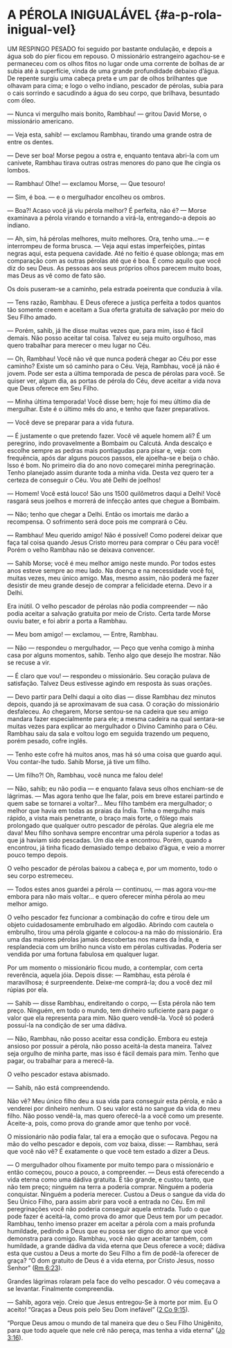 # A PÉROLA INIGUALÁVEL {#a-p-rola-inigual-vel}

UM RESPINGO PESADO foi seguido por bastante ondulação, e depois a água sob do píer ficou em repouso. O missionário estrangeiro agachou-se e permaneceu com os olhos fitos no lugar onde uma corrente de bolhas de ar subia até à superfície, vinda de uma grande profundidade debaixo d’água. De repente surgiu uma cabeça preta e um par de olhos brilhantes que olhavam para cima; e logo o velho indiano, pescador de pérolas, subia para o cais sorrindo e sacudindo a água do seu corpo, que brilhava, besuntado com óleo.

— Nunca vi mergulho mais bonito, Rambhau! — gritou David Morse, o missionário americano.

— Veja esta, sahib! — exclamou Rambhau, tirando uma grande ostra de entre os dentes.

— Deve ser boa! Morse pegou a ostra e, enquanto tentava abri-la com um canivete, Rambhau tirava outras ostras menores do pano que lhe cingia os lombos.

— Rambhau! Olhe! — exclamou Morse, — Que tesouro!

— Sim, é boa. — e o mergulhador encolheu os ombros.

— Boa?! Acaso você já viu pérola melhor? É perfeita, não é? — Morse examinava a pérola virando e tornando a virá-la, entregando-a depois ao indiano.

— Ah, sim, há pérolas melhores, muito melhores. Ora, tenho uma...— e interrompeu de forma brusca. — Veja aqui estas imperfeições, pintas negras aqui, esta pequena cavidade. Até no feitio é quase oblonga; mas em comparação com as outras pérolas até que é boa. É como aquilo que você diz do seu Deus. As pessoas aos seus próprios olhos parecem muito boas, mas Deus as vê como de fato são.

Os dois puseram-se a caminho, pela estrada poeirenta que conduzia à vila.

— Tens razão, Rambhau. E Deus oferece a justiça perfeita a todos quantos tão somente creem e aceitam a Sua oferta gratuita de salvação por meio do Seu Filho amado.

— Porém, sahib, já lhe disse muitas vezes que, para mim, isso é fácil demais. Não posso aceitar tal coisa. Talvez eu seja muito orgulhoso, mas quero trabalhar para merecer o meu lugar no Céu.

— Oh, Rambhau! Você não vê que nunca poderá chegar ao Céu por esse caminho? Existe um só caminho para o Céu. Veja, Rambhau, você já não é jovem. Pode ser esta a última temporada de pesca de pérolas para você. Se quiser ver, algum dia, as portas de pérola do Céu, deve aceitar a vida nova que Deus oferece em Seu Filho.

— Minha última temporada! Você disse bem; hoje foi meu último dia de mergulhar. Este é o último mês do ano, e tenho que fazer preparativos.

— Você deve se preparar para a vida futura.

— É justamente o que pretendo fazer. Você vê aquele homem ali? É um peregrino, indo provavelmente a Bombaim ou Calcutá. Anda descalço e escolhe sempre as pedras mais pontiagudas para pisar e, veja: com frequência, após dar alguns poucos passos, ele ajoelha-se e beija o chão. Isso é bom. No primeiro dia do ano novo começarei minha peregrinação. Tenho planejado assim durante toda a minha vida. Desta vez quero ter a certeza de conseguir o Céu. Vou até Delhi de joelhos!

— Homem! Você está louco! São uns 1500 quilômetros daqui a Delhi! Você rasgará seus joelhos e morrerá de infecção antes que chegue a Bombaim.

— Não; tenho que chegar a Delhi. Então os imortais me darão a recompensa. O sofrimento será doce pois me comprará o Céu.

— Rambhau! Meu querido amigo! Não é possível! Como poderei deixar que faça tal coisa quando Jesus Cristo morreu para comprar o Céu para você! Porém o velho Rambhau não se deixava convencer.

— Sahib Morse; você é meu melhor amigo neste mundo. Por todos estes anos esteve sempre ao meu lado. Na doença e na necessidade você foi, muitas vezes, meu único amigo. Mas, mesmo assim, não poderá me fazer desistir de meu grande desejo de comprar a felicidade eterna. Devo ir a Delhi.

Era inútil. O velho pescador de pérolas não podia compreender — não podia aceitar a salvação gratuita por meio de Cristo. Certa tarde Morse ouviu bater, e foi abrir a porta a Rambhau.

— Meu bom amigo! — exclamou, — Entre, Rambhau.

— Não — respondeu o mergulhador, — Peço que venha comigo à minha casa por alguns momentos, sahib. Tenho algo que desejo lhe mostrar. Não se recuse a vir.

— É claro que vou! — respondeu o missionário. Seu coração pulava de satisfação. Talvez Deus estivesse agindo em resposta às suas orações.

— Devo partir para Delhi daqui a oito dias — disse Rambhau dez minutos depois, quando já se aproximavam de sua casa. O coração do missionário desfaleceu. Ao chegarem, Morse sentou-se na cadeira que seu amigo mandara fazer especialmente para ele; a mesma cadeira na qual sentara-se muitas vezes para explicar ao mergulhador o Divino Caminho para o Céu. Rambhau saiu da sala e voltou logo em seguida trazendo um pequeno, porém pesado, cofre inglês.

— Tenho este cofre há muitos anos, mas há só uma coisa que guardo aqui. Vou contar-lhe tudo. Sahib Morse, já tive um filho.

— Um filho?! Oh, Rambhau, você nunca me falou dele!

— Não, sahib; eu não podia — e enquanto falava seus olhos enchiam-se de lágrimas. — Mas agora tenho que lhe falar, pois em breve estarei partindo e quem sabe se tornarei a voltar?... Meu filho também era mergulhador; o melhor que havia em todas as praias da Índia. Tinha o mergulho mais rápido, a vista mais penetrante, o braço mais forte, o fôlego mais prolongado que qualquer outro pescador de pérolas. Que alegria ele me dava! Meu filho sonhava sempre encontrar uma pérola superior a todas as que já haviam sido pescadas. Um dia ele a encontrou. Porém, quando a encontrou, já tinha ficado demasiado tempo debaixo d’água, e veio a morrer pouco tempo depois.

O velho pescador de pérolas baixou a cabeça e, por um momento, todo o seu corpo estremeceu.

— Todos estes anos guardei a pérola — continuou, — mas agora vou-me embora para não mais voltar... e quero oferecer minha pérola ao meu melhor amigo.

O velho pescador fez funcionar a combinação do cofre e tirou dele um objeto cuidadosamente embrulhado em algodão. Abrindo com cautela o embrulho, tirou uma pérola gigante e colocou-a na mão do missionário. Era uma das maiores pérolas jamais descobertas nos mares da Índia, e resplandecia com um brilho nunca visto em pérolas cultivadas. Poderia ser vendida por uma fortuna fabulosa em qualquer lugar.

Por um momento o missionário ficou mudo, a contemplar, com certa reverência, aquela jóia. Depois disse: — Rambhau, esta pérola é maravilhosa; é surpreendente. Deixe-me comprá-la; dou a você dez mil rúpias por ela.

— Sahib — disse Rambhau, endireitando o corpo, — Esta pérola não tem preço. Ninguém, em todo o mundo, tem dinheiro suficiente para pagar o valor que ela representa para mim. Não quero vendê-la. Você só poderá possuí-la na condição de ser uma dádiva.

— Não, Rambhau, não posso aceitar essa condição. Embora eu esteja ansioso por possuir a pérola, não posso aceitá-la desta maneira. Talvez seja orgulho de minha parte, mas isso é fácil demais para mim. Tenho que pagar, ou trabalhar para a merecê-la.

O velho pescador estava abismado.

— Sahib, não está compreendendo.

Não vê? Meu único filho deu a sua vida para conseguir esta pérola, e não a venderei por dinheiro nenhum. O seu valor está no sangue da vida do meu filho. Não posso vendê-la, mas quero oferecê-la a você como um presente. Aceite-a, pois, como prova do grande amor que tenho por você.

O missionário não podia falar, tal era a emoção que o sufocava. Pegou na mão do velho pescador e depois, com voz baixa, disse: — Rambhau, será que você não vê? É exatamente o que você tem estado a dizer a Deus.

— O mergulhador olhou fixamente por muito tempo para o missionário e então começou, pouco a pouco, a compreender. — Deus está oferecendo a vida eterna como uma dádiva gratuita. É tão grande, e custou tanto, que não tem preço; ninguém na terra a poderia comprar. Ninguém a poderia conquistar. Ninguém a poderia merecer. Custou a Deus o sangue da vida do Seu Único Filho, para assim abrir para você a entrada no Céu. Em mil peregrinações você não poderia conseguir aquela entrada. Tudo o que pode fazer é aceitá-la, como prova do amor que Deus tem por um pecador. Rambhau, tenho imenso prazer em aceitar a pérola com a mais profunda humildade, pedindo a Deus que eu possa ser digno do amor que você demonstra para comigo. Rambhau, você não quer aceitar também, com humildade, a grande dádiva da vida eterna que Deus oferece a você; dádiva esta que custou a Deus a morte do Seu Filho a fim de podê-la oferecer de graça? “O dom gratuito de Deus é a vida eterna, por Cristo Jesus, nosso Senhor” ([Rm 6:23](http://bibliaonline.com.br/acf/rm/6/23)).

Grandes lágrimas rolaram pela face do velho pescador. O véu começava a se levantar. Finalmente compreendia.

— Sahib, agora vejo. Creio que Jesus entregou-Se à morte por mim. Eu O aceito! “Graças a Deus pois pelo Seu Dom inefável” ([2 Co 9:15](http://bibliaonline.com.br/acf/2co/9/15)).

“Porque Deus amou o mundo de tal maneira que deu o Seu Filho Unigênito, para que todo aquele que nele crê não pereça, mas tenha a vida eterna” ([Jo 3:16](http://bibliaonline.com.br/acf/jo/3/16)).